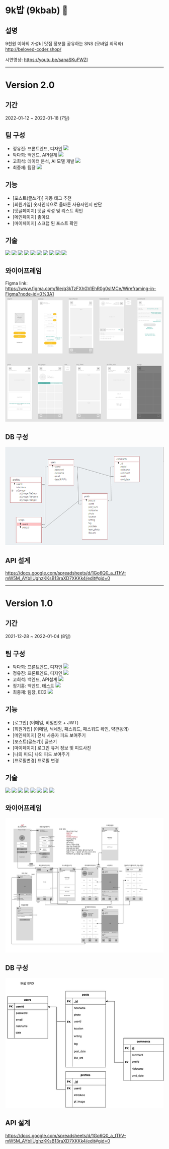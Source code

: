 # 9k밥 (9kbab) 🍲

## 설명
9천원 이하의 가성비 맛집 정보를 공유하는 SNS (모바일 최적화)   
http://beloved-coder.shop/

시연영상: https://youtu.be/sanaSKuFWZI
___
# Version 2.0
## 기간
2022-01-12 ~ 2022-01-18 (7일)

## 팀 구성
* 정유진: 프론트엔드, 디자인 [<img src="https://img.shields.io/badge/Github-181717?style=flat-square&logo=Github&logoColor=white"/></a>](https://github.com/Augustj88)
* 박다희: 백엔드, API설계 [<img src="https://img.shields.io/badge/Github-181717?style=flat-square&logo=Github&logoColor=white"/></a>](https://github.com/DaheePark-00)
* 고희석: 데이터 분석, AI 모델 개발 [<img src="https://img.shields.io/badge/Github-181717?style=flat-square&logo=Github&logoColor=white"/></a>](https://github.com/GoHeeSeok00)
* 최중재: 팀장 [<img src="https://img.shields.io/badge/Github-181717?style=flat-square&logo=Github&logoColor=white"/></a>](https://github.com/joong8812)

## 기능
* [포스트(글쓰기)] 자동 태그 추천
* [회원가입] 숫자인식으로 올바른 사용자인지 판단
* [댓글페이지] 댓글 작성 및 리스트 확인
* [메인페이지] 좋아요
* [마이페이지] 스크랩 된 포스트 확인

## 기술
<img src="https://img.shields.io/badge/HTML5-E34F26?style=flat-square&logo=HTML5&logoColor=white"/></a>
<img src="https://img.shields.io/badge/CSS3-1572B6?style=flat-square&logo=CSS3&logoColor=white"/></a>
<img src="https://img.shields.io/badge/Javascript-F7DF1E?style=flat-square&logo=Javascript&logoColor=white"/></a>
<img src="https://img.shields.io/badge/JQuery-0769AD?style=flat-square&logo=JQuery&logoColor=white"/></a>
<img src="https://img.shields.io/badge/Python-3776AB?style=flat-square&logo=Python&logoColor=white"/></a>
<img src="https://img.shields.io/badge/Flask-000000?style=flat-square&logo=Flask&logoColor=white"/></a>
<img src="https://img.shields.io/badge/MongoDB-47A248?style=flat-square&logo=MongoDB&logoColor=white"/></a>
<img src="https://img.shields.io/badge/Amazon AWS-232F3E?style=flat-square&logo=Amazon AWS&logoColor=white"/></a>
<img src="https://img.shields.io/badge/Google Colab-F9AB00?style=flat-square&logo=Google Colab&logoColor=white"/></a>
<img src="https://img.shields.io/badge/TensorFlow-FF6F00?style=flat-square&logo=TensorFlow&logoColor=white"/></a>

## 와이어프레임
Figma link: https://www.figma.com/file/q3kTzFXhGVlEhR0g0sIMCe/Wireframing-in-Figma?node-id=0%3A1
<img src="./attached/9kbab-wireframe-v2.png" alt="wireframe">

## DB 구성 
<img src="./attached/9kbab-ERD-v2.PNG" alt="wireframe">

## API 설계
https://docs.google.com/spreadsheets/d/1Go6Q0_a_tThV-mW5M_AYbllUghzKKsB13raXD7XKKk4/edit#gid=0
___
# Version 1.0
## 기간
2021-12-28 ~ 2022-01-04 (8일)
## 팀 구성
* 박다희: 프론트엔드, 디자인 [<img src="https://img.shields.io/badge/Github-181717?style=flat-square&logo=Github&logoColor=white"/></a>](https://github.com/DaheePark-00)
* 정유진: 프론트엔드, 디자인 [<img src="https://img.shields.io/badge/Github-181717?style=flat-square&logo=Github&logoColor=white"/></a>](https://github.com/Augustj88)
* 고희석: 백엔드, API설계 [<img src="https://img.shields.io/badge/Github-181717?style=flat-square&logo=Github&logoColor=white"/></a>](https://github.com/GoHeeSeok00)
* 정기홍: 백엔드, 테스트 [<img src="https://img.shields.io/badge/Github-181717?style=flat-square&logo=Github&logoColor=white"/></a>](https://github.com/ghj99)
* 최중재: 팀장, EC2 [<img src="https://img.shields.io/badge/Github-181717?style=flat-square&logo=Github&logoColor=white"/></a>](https://github.com/joong8812)

## 기능
* [로그인] (이메일, 비밀번호 + JWT)
* [회원가입] (이메일, 닉네임, 패스워드, 패스워드 확인, 약관동의)
* [메인페이지] 전체 사용자 피드 보여주기
* [포스트(글쓰기)] 글쓰기
* [마이페이지] 로그인 유저 정보 및 피드사진
* [나의 피드] 나의 피드 보여주기
* [프로필변경] 프로필 변경

## 기술
<img src="https://img.shields.io/badge/HTML5-E34F26?style=flat-square&logo=HTML5&logoColor=white"/></a>
<img src="https://img.shields.io/badge/CSS3-1572B6?style=flat-square&logo=CSS3&logoColor=white"/></a>
<img src="https://img.shields.io/badge/Javascript-F7DF1E?style=flat-square&logo=Javascript&logoColor=white"/></a>
<img src="https://img.shields.io/badge/JQuery-0769AD?style=flat-square&logo=JQuery&logoColor=white"/></a>
<img src="https://img.shields.io/badge/Python-3776AB?style=flat-square&logo=Python&logoColor=white"/></a>
<img src="https://img.shields.io/badge/Flask-000000?style=flat-square&logo=Flask&logoColor=white"/></a>
<img src="https://img.shields.io/badge/MongoDB-47A248?style=flat-square&logo=MongoDB&logoColor=white"/></a>
<img src="https://img.shields.io/badge/Amazon AWS-232F3E?style=flat-square&logo=Amazon AWS&logoColor=white"/></a>

## 와이어프레임

<img src="./attached/9kbab-wireframe.jpg" alt="wireframe">

## DB 구성 
<img src="./attached/9kbab-ERD.jpeg" alt="wireframe">

## API 설계
https://docs.google.com/spreadsheets/d/1Go6Q0_a_tThV-mW5M_AYbllUghzKKsB13raXD7XKKk4/edit#gid=0

